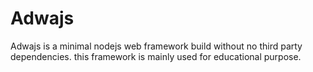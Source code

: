 # Adwajs
Adwajs is a minimal nodejs web framework build without no third party dependencies. this framework is mainly used for educational purpose.
